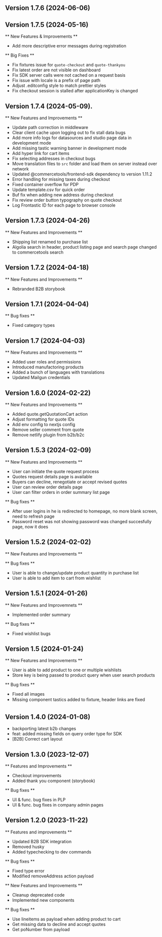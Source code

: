 
## Version 1.7.6 (2024-06-06)

## Version 1.7.5 (2024-05-16)

** New Features & Improvements **

- Add more descriptive error messages during registration

** Big Fixes **

- Fix fixtures issue for `quote-checkout` and `quote-thankyou`
- Fix latest order are not visible on dashboard
- Fix SDK server calls were not cached on a request basis
- Fix issue with locale is a prefix of page path
- Adjust .editconfig style to match prettier styles
- Fix checkout session is stalled after applicationKey is changed

## Version 1.7.4 (2024-05-09).

** New Features and Improvements **

- Update path correction in middleware
- Clear client cache upon logging out to fix stall data bugs
- Add more info logs for datasources and studio page data in development mode
- Add missing tastic warning banner in development mode
- Add hyper link for cart items
- Fix selecting addresses in checkout bugs
- Move translation files to `src` folder and load them on server instead over network
- Updated @commercetools/frontend-sdk dependency to version 1.11.2
- Error handling for missing taxes during checkout
- Fixed container overflow for PDP
- Update template.csv for quick order
- Buf fix when adding new address during checkout
- Fix review order button typography on quote checkout
- Log Frontastic ID for each page to browser console

## Version 1.7.3 (2024-04-26)

** New Features and Improvements **

- Shipping list renamed to purchase list
- Algolia search in header, product listing page and search page changed to commercetools search

## Version 1.7.2 (2024-04-18)


** New Features and Improvements **

- Rebranded B2B storybook

## Version 1.7.1 (2024-04-04)

** Bug fixes **
- Fixed category types

## Version 1.7 (2024-04-03)

** New Features and Improvements **

- Added user roles and permissions
- Introduced manufactoring products
- Added a bunch of languages with translations
- Updated Mailgun credentials

## Version 1.6.0 (2024-02-22)

** New Features and Improvements **

- Added quote.getQuotationCart action
- Adjust formatting for quote IDs
- Add env config to nextjs config
- Remove seller comment from quote
- Remove netlify plugin from b2b/b2c 

## Version 1.5.3 (2024-02-09)

** New Features and Improvements **

- User can initiate the quote request process
- Quotes request details page is available
- Buyers can decline, renegotiate or accept revised quotes
- User can review order details page
- User can filter orders in order summary list page


** Bug fixes **

- After user logins in he is redirected to homepage, no more blank screen, need to refresh page
- Password reset was not showing password was changed succesfully page, now it does

## Version 1.5.2 (2024-02-02)

** New Features and Improvements **

** Bug fixes **

 - User is able to change/update product quantity in purchase list
 - User is able to add item to cart from wishlist

## Version 1.5.1 (2024-01-26)

** New Features and Improvemnets **
- Implemented order summary

** Bug fixes **
- Fixed wishlist bugs

## Version 1.5 (2024-01-24)

** New Features and Improvements **

- User is able to add product to one or multiple wishlists
- Store key is being passed to product query when user search products

** Bug fixes **

- Fixed all images
- Missing component tastics added to fixture, header links are fixed


## Version 1.4.0 (2024-01-08)

* backporting latest b2b changes
* feat: added missing fields on query order type for SDK
* [B2B] Correct cart layout

## Version 1.3.0 (2023-12-07)


** Features and Improvements **

- Checkout improvements
- Added thank you component (storybook)


** Bug fixes **

- UI & func. bug fixes in PLP
- UI & func. bug fixes in company admin pages

## Version 1.2.0 (2023-11-22)

** Features and improvements **

- Updated B2B SDK integration
- Removed husky
- Added typechecking to dev commands

** Bug fixes **

- Fixed type error
- Modified removeAddress action payload


** New Features and Improvements **

- Cleanup deprecated code
- Implemented new components

** Bug fixes **

- Use lineitems as payload when adding product to cart
- Get missing data to decline and accept quotes
- Get poNumber from payload
